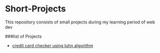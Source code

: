 # Short-Projects
This repository consists of small projects during my learning period of web dev

###list of Projects
+ [credit card checker using luhn algorithm](https://github.com/i-abhiJha/Short-Projects/blob/main/creditcardchecker.js)
